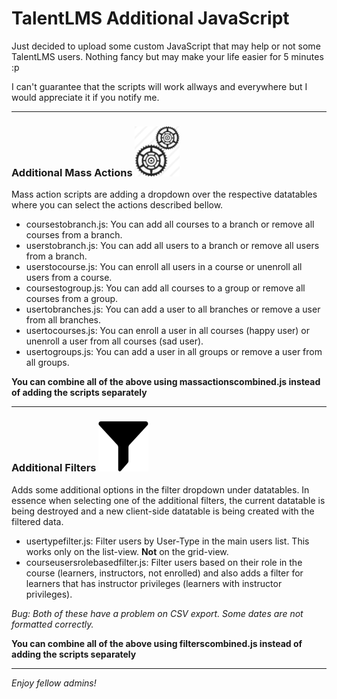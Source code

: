 # TalentLMS Additional JavaScript

Just decided to upload some custom JavaScript that may help or not some TalentLMS users. Nothing fancy but may make your life easier for 5 minutes :p

I can't guarantee that the scripts will work allways and everywhere but I would appreciate it if you notify me.
___
### Additional Mass Actions ![Mass Actions](icons/massaction.png)

Mass action scripts are adding a dropdown over the respective datatables where you can select the actions described bellow.
* coursestobranch.js: You can add all courses to a branch or remove all courses from a branch. 
* userstobranch.js: You can add all users to a branch or remove all users from a branch. 
* userstocourse.js: You can enroll all users in a course or unenroll all users from a course.
* coursestogroup.js: You can add all courses to a group or remove all courses from a group.
* usertobranches.js: You can add a user to all branches or remove a user from all branches.
* usertocourses.js: You can enroll a user in all courses (happy user) or unenroll a user from  all courses (sad user).
* usertogroups.js: You can add a user in all groups or remove a user from all groups.

**You can combine all of the above using massactionscombined.js instead of adding the scripts separately**
___
### Additional Filters ![Filters](icons/filter.png)

Adds some additional options in the filter dropdown under datatables. In essence when selecting one of the additional filters, the current datatable is being destroyed and a new client-side datatable is being created with the filtered data.
* usertypefilter.js: Filter users by User-Type in the main users list. This works only on the list-view. **Not** on the grid-view. 
* courseusersrolebasedfilter.js: Filter users based on their role in the course (learners, instructors, not enrolled) and also adds a filter for learners that has instructor privileges (learners with instructor privileges).

*Bug: Both of these have a problem on CSV export. Some dates are not formatted correctly.*

**You can combine all of the above using filterscombined.js instead of adding the scripts separately**

___
*Enjoy fellow admins!*